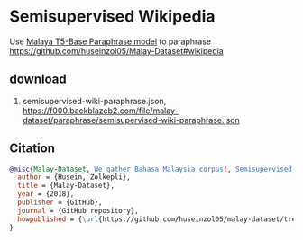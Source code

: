 # Semisupervised Wikipedia

Use [Malaya T5-Base Paraphrase model](https://malaya.readthedocs.io/en/latest/Paraphrase.html#load-t5-models) to paraphrase https://github.com/huseinzol05/Malay-Dataset#wikipedia

## download

1. semisupervised-wiki-paraphrase.json, https://f000.backblazeb2.com/file/malay-dataset/paraphrase/semisupervised-wiki-paraphrase.json

## Citation

```bibtex
@misc{Malay-Dataset, We gather Bahasa Malaysia corpus!, Semisupervised Bahasa Wikipedia Paraphrases using T5-Bahasa,
  author = {Husein, Zolkepli},
  title = {Malay-Dataset},
  year = {2018},
  publisher = {GitHub},
  journal = {GitHub repository},
  howpublished = {\url{https://github.com/huseinzol05/malay-dataset/tree/master/paraphrase/semisupervised-academia}}
}
```